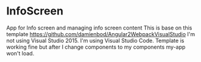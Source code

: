 # InfoScreen
App for Info screen and managing info screen content
This is base on this template https://github.com/damienbod/Angular2WebpackVisualStudio
I'm not using Visual Studio 2015. I'm using Visual Studio Code.
Template is working fine but after I change components to my components my-app won't load.